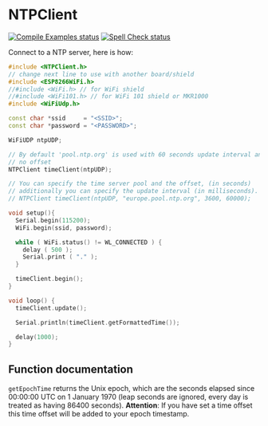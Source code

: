 # NTPClient

[![Compile Examples status](https://github.com/arduino-libraries/NTPClient/actions/workflows/compile-examples.yml/badge.svg)](https://github.com/arduino-libraries/NTPClient/actions/workflows/compile-examples.yml)
[![Spell Check status](https://github.com/arduino-libraries/NTPClient/actions/workflows/spell-check.yml/badge.svg)](https://github.com/arduino-libraries/NTPClient/actions/workflows/spell-check.yml)

Connect to a NTP server, here is how:

```cpp
#include <NTPClient.h>
// change next line to use with another board/shield
#include <ESP8266WiFi.h>
//#include <WiFi.h> // for WiFi shield
//#include <WiFi101.h> // for WiFi 101 shield or MKR1000
#include <WiFiUdp.h>

const char *ssid     = "<SSID>";
const char *password = "<PASSWORD>";

WiFiUDP ntpUDP;

// By default 'pool.ntp.org' is used with 60 seconds update interval and
// no offset
NTPClient timeClient(ntpUDP);

// You can specify the time server pool and the offset, (in seconds)
// additionally you can specify the update interval (in milliseconds).
// NTPClient timeClient(ntpUDP, "europe.pool.ntp.org", 3600, 60000);

void setup(){
  Serial.begin(115200);
  WiFi.begin(ssid, password);

  while ( WiFi.status() != WL_CONNECTED ) {
    delay ( 500 );
    Serial.print ( "." );
  }

  timeClient.begin();
}

void loop() {
  timeClient.update();

  Serial.println(timeClient.getFormattedTime());

  delay(1000);
}
```

## Function documentation
`getEpochTime` returns the Unix epoch, which are the seconds elapsed since 00:00:00 UTC on 1 January 1970 (leap seconds are ignored, every day is treated as having 86400 seconds). **Attention**: If you have set a time offset this time offset will be added to your epoch timestamp.
